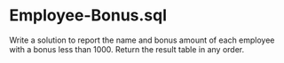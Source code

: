 # Employee-Bonus.sql
Write a solution to report the name and bonus amount of each employee with a bonus less than 1000.  Return the result table in any order.
